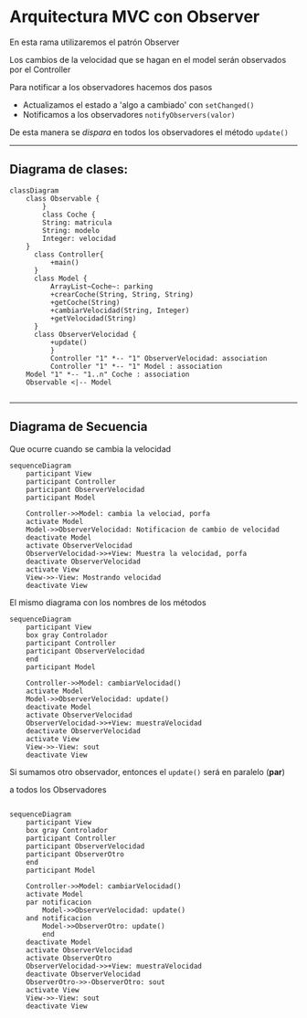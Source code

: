 # Arquitectura MVC con Observer

En esta rama utilizaremos el patrón Observer

Los cambios de la velocidad que se hagan en el model
serán observados por el Controller

Para notificar a los observadores hacemos dos pasos

* Actualizamos el estado a 'algo a cambiado' con `setChanged()`
* Notificamos a los observadores `notifyObservers(valor)`

De esta manera se *dispara* en todos los observadores el método `update()`

---
## Diagrama de clases:

```mermaid
classDiagram
    class Observable {
        }
        class Coche {
        String: matricula
        String: modelo
        Integer: velocidad
    }
      class Controller{
          +main()
      }
      class Model {
          ArrayList~Coche~: parking
          +crearCoche(String, String, String)
          +getCoche(String)
          +cambiarVelocidad(String, Integer)
          +getVelocidad(String)
      }
      class ObserverVelocidad {
          +update()
          }
          Controller "1" *-- "1" ObserverVelocidad: association
          Controller "1" *-- "1" Model : association
    Model "1" *-- "1..n" Coche : association
    Observable <|-- Model
      
```

---

## Diagrama de Secuencia

Que ocurre cuando se cambia la velocidad


```mermaid
sequenceDiagram
    participant View
    participant Controller
    participant ObserverVelocidad
    participant Model
    
    Controller->>Model: cambia la velociad, porfa
    activate Model
    Model->>ObserverVelocidad: Notificacion de cambio de velocidad
    deactivate Model
    activate ObserverVelocidad
    ObserverVelocidad->>+View: Muestra la velocidad, porfa
    deactivate ObserverVelocidad
    activate View
    View->>-View: Mostrando velocidad
    deactivate View
```

El mismo diagrama con los nombres de los métodos

```mermaid
sequenceDiagram
    participant View
    box gray Controlador
    participant Controller
    participant ObserverVelocidad
    end
    participant Model

    Controller->>Model: cambiarVelocidad()
    activate Model
    Model->>ObserverVelocidad: update()
    deactivate Model
    activate ObserverVelocidad
    ObserverVelocidad->>+View: muestraVelocidad
    deactivate ObserverVelocidad
    activate View
    View->>-View: sout
    deactivate View
```

Si sumamos otro observador, entonces el `update()` será en paralelo (**par**)

a todos los Observadores

```mermaid

sequenceDiagram
    participant View
    box gray Controlador
    participant Controller
    participant ObserverVelocidad
    participant ObserverOtro
    end
    participant Model

    Controller->>Model: cambiarVelocidad()
    activate Model
    par notificacion
        Model->>ObserverVelocidad: update()
    and notificacion
        Model->>ObserverOtro: update()
        end
    deactivate Model
    activate ObserverVelocidad
    activate ObserverOtro
    ObserverVelocidad->>+View: muestraVelocidad
    deactivate ObserverVelocidad
    ObserverOtro->>-ObserverOtro: sout
    activate View
    View->>-View: sout
    deactivate View
```